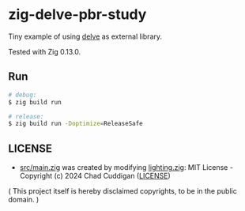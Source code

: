 # zig-delve-pbr-study

Tiny example of using [delve](https://github.com/Interrupt/delve-framework) as external library.

Tested with Zig 0.13.0.

## Run

```bash
# debug:
$ zig build run

# release:
$ zig build run -Doptimize=ReleaseSafe
```

## LICENSE

- [src/main.zig](src/main.zig) was created by modifying [lighting.zig](https://github.com/Interrupt/delve-framework/blob/3250a6a486277f69c60cb449ffd5540e7cee2309/src/examples/lighting.zig): MIT License - Copyright (c) 2024 Chad Cuddigan ([LICENSE](https://github.com/Interrupt/delve-framework/blob/3f3e9dcc0f418a6338ed17ebadbe5bd68a6227a7/LICENSE))

( This project itself is hereby disclaimed copyrights, to be in the public domain. )